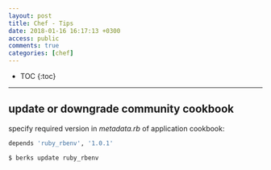```yaml
---
layout: post
title: Chef - Tips
date: 2018-01-16 16:17:13 +0300
access: public
comments: true
categories: [chef]
---
```


<!-- more -->

* TOC
{:toc}
<hr>

update or downgrade community cookbook
--------------------------------------

specify required version in _metadata.rb_ of application cookbook:

```ruby
depends 'ruby_rbenv', '1.0.1'
```

```sh
$ berks update ruby_rbenv
```
